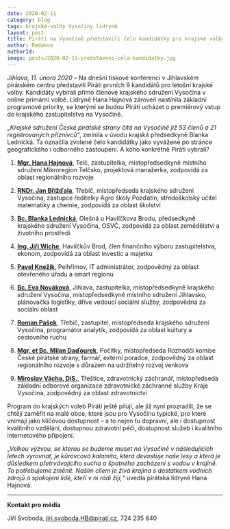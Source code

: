 ```yaml
---
date: 2020-02-11
category: blog
tags: krajské-volby Vysočiny lídryně 
layout: post
title: Piráti na Vysočině představili čelo kandidátky pro krajské volby. V programu se chtějí zaměřit na rozvoj venkova a boj se suchem
author: Redakce 
authorId:  
image: posts/2020-02-11-predstaveni-cela-kandidatky.jpg
---
```


*Jihlava, 11. února 2020* – Na dnešní tiskové konferenci v Jihlavském pirátském centru představili Piráti prvních 9 kandidátů pro letošní krajské volby. Kandidáty vybírali přímo členové krajského sdružení Vysočina v online primární volbě. Lídryně Hana Hajnová zároveň nastínila základní programové priority, se kterými se budou Piráti ucházet o premiérový vstup do krajského zastupitelstva na Vysočině.

*„Krajské sdružení České pirátské strany čítá na Vysočině již 53 členů a 21 registrovaných příznivců“*, zmínila v úvodu krajská předsedkyně Blanka Lednická. Ta označila zvolené čelo kandidátky jako vyvážené po stránce geografického i odborného zastoupení. A koho konkrétně Piráti vybrali? 

1.	**[Mgr. Hana Hajnová](https://vysocina.pirati.cz/lide/hana-hajnova)**, Telč, zastupitelka, místopředsedkyně místního sdružení Mikroregion Telčsko, projektová manažerka, zodpovídá za oblast regionálního rozvoje

2.	**[RNDr. Jan Břížďala](https://vysocina.pirati.cz/lide/jan-brizdala)**, Třebíč, místopředseda krajského sdružení Vysočina, zástupce ředitelky Agro školy Pozďatín, středoškolský učitel matematiky a chemie, zodpovídá za oblast školství

3.	**[Bc. Blanka Lednická](https://vysocina.pirati.cz/lide/blanka-lednicka)**, Olešná u Havlíčkova Brodu, předsedkyně krajského sdružení Vysočina, OSVČ, zodpovídá za oblast zemědělství a životního prostředí

4.	**[Ing. Jiří Wiche](https://vysocina.pirati.cz/lide/jiri-wiche)**, Havlíčkův Brod, člen finančního výboru zastupitelstva, ekonom, zodpovídá za oblast investic a majetku

5.	**[Pavel Knežik](https://vysocina.pirati.cz/lide/pavel-knezik)**, Pelhřimov, IT administrátor, zodpovědný za oblast otevřeného úřadu a  smart regionu

6.	**[Bc. Eva Nováková](https://vysocina.pirati.cz/lide/eva-novakova)**, Jihlava, zastupitelka, místopředsedkyně krajského sdružení Vysočina, místopředsedkyně místního sdružení Jihlavsko, plánovačka logistiky, dříve vedoucí sociální služby, zodpovědná za sociální oblast

7.	**[Roman Pašek](https://vysocina.pirati.cz/lide/roman-pasek)**, Třebíč, zastupitel, místopředseda krajského sdružení Vysočina, programátor analytik, zodpovídá za oblast kultury a cestovního ruchu

8.	**[Mgr. et Bc. Milan Daďourek](https://vysocina.pirati.cz/lide/milan-dadourek)**, Počítky, místopředseda Rozhodčí komise České pirátské strany, farmář, externí poradce, zodpovědný za oblast regionálního rozvoje s důrazem na udržitelný rozvoj venkova

9.	**[Miroslav Vácha, DiS.](https://vysocina.pirati.cz/lide/miroslav-vacha)**, Třeštice, zdravotnický záchranář, místopředseda základní odborové organizace zdravotnické záchranné služby Kraje Vysočina, zodpovědný za oblast zdravotnictví 

Program do krajských voleb Piráti ještě pilují, ale již nyní prozradili, že se chtějí zaměřit na malé obce, které jsou pro Vysočinu typické, pro které vnímají jako klíčovou dostupnost – a to nejen tu dopravní, ale i dostupnost kvalitního vzdělání, dostupnou zdravotní péči, dostupnost služeb i kvalitního internetového připojení.

*„Velkou výzvou, se kterou se budeme muset na Vysočině v následujících letech vyrovnat, je kůrovcová kalamita, která devastuje naše lesy a která je důsledkem přetrvávajícího sucha a špatného zacházení s vodou v krajině. To potřebujeme změnit. Naším cílem je živá krajina s dostatkem vodních zdrojů a spokojení lidé, kteří v ní rádi žijí,“* uvedla pirátská lídryně Hana Hajnová. 

---

**Kontakt pro média**

Jiří Svoboda, <jiri.svoboda.HB@pirati.cz>, 724 235 840

